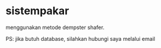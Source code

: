 # sistempakar
menggunakan metode dempster shafer.






PS: jika butuh database, silahkan hubungi saya melalui email
